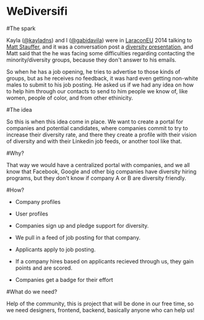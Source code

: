 WeDiversifi
===============

#The spark

Kayla ([@kayladns](http://www.twitter.com/kayladnls)) and I ([@gabidavila](http://www.twitter.com/kayladnls)) were in [LaraconEU](http://laracon.eu) 2014 talking to [Matt Stauffer](http://www.twitter.com/stauffermatt), and it was a conversation post a [diversity presentation](http://www.slideshare.net/gabidavila/coding-like-a-girl?qid=7e7ce085-0fb4-4cfe-97f3-118f6489b311&v=default&b=&from_search=1), and Matt said that the he was facing some difficulties regarding contacting the minority/diversity groups, because they don't answer to his emails.

So when he has a job opening, he tries to advertise to those kinds of groups, but as he receives no feedback, it was hard even getting non-white males to submit to his job posting. He asked us if we had any idea on how to help him through our contacts to send to him people we know of, like women, people of color, and from other ethinicity.

#The idea

So this is when this idea come in place. We want to create a portal for companies and potential candidates, where companies commit to try to increase their diversity rate, and there they create a profile with their vision of diversity and with their Linkedin job feeds, or another tool like that.

#Why?

That way we would have a centralized portal with companies, and we all know that Facebook, Google and other big companies have diversity hiring programs, but they don't know if company A or B are diversity friendly.

#How?


* Company profiles
* User profiles


* Companies sign up and pledge support for diversity. 
* We pull in a feed of job posting for that company. 
* Applicants apply to job posting. 
* If a company hires based on applicants recieved through us, they gain points and are scored. 
* Companies get a badge for their effort

#What do we need?

Help of the community, this is project that will be done in our free time, so we need designers, frontend, backend, basically anyone who can help us!

